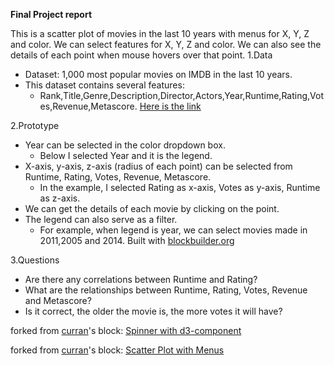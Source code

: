 **Final Project report**

This is a scatter plot of movies in the last 10 years with menus for X, Y, Z and color. We can select features for X, Y, Z and color. We can also see the details of each point when mouse hovers over that point.
1.Data
- Dataset: 1,000 most popular movies on IMDB in the last 10 years.
- This dataset contains several features:
  - Rank,Title,Genre,Description,Director,Actors,Year,Runtime,Rating,Votes,Revenue,Metascore. [Here is the link](https://www.kaggle.com/PromptCloudHQ/imdb-data/data)
  
2.Prototype
- Year can be selected in the color dropdown box.
  - Below I selected Year and it is the legend.
- X-axis, y-axis, z-axis (radius of each point) can be selected from Runtime, Rating, Votes, Revenue,
Metascore.
  - In the example, I selected Rating as x-axis, Votes as y-axis, Runtime as z-axis.
- We can get the details of each movie by clicking on the point.
- The legend can also serve as a filter.
  - For example, when legend is year, we can select movies made in 2011,2005 and 2014.
Built with [blockbuilder.org](http://blockbuilder.org)

3.Questions
- Are there any correlations between Runtime and Rating?
- What are the relationships between Runtime, Rating, Votes, Revenue and Metascore?
- Is it correct, the older the movie is, the more votes it will have?


forked from <a href='http://bl.ocks.org/curran/'>curran</a>'s block: <a href='http://bl.ocks.org/curran/685fa8300650c4324d571c6b0ecc55de'>Spinner with d3-component</a>


forked from <a href='http://bl.ocks.org/curran/'>curran</a>'s block: <a href='http://bl.ocks.org/curran/8c131a74b85d0bb0246233de2cff3f52'>Scatter Plot with Menus</a>
